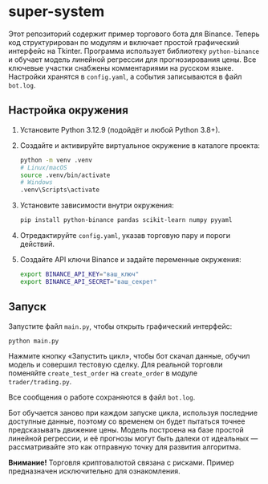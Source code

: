 # super-system

Этот репозиторий содержит пример торгового бота для Binance. Теперь код
структурирован по модулям и включает простой графический интерфейс на Tkinter.
Программа использует библиотеку `python-binance` и обучает модель линейной
регрессии для прогнозирования цены. Все ключевые участки снабжены
комментариями на русском языке. Настройки хранятся в `config.yaml`, а
события записываются в файл `bot.log`.

## Настройка окружения

1. Установите Python 3.12.9 (подойдёт и любой Python 3.8+).
2. Создайте и активируйте виртуальное окружение в каталоге проекта:
   ```bash
   python -m venv .venv
   # Linux/macOS
   source .venv/bin/activate
   # Windows
   .venv\Scripts\activate
   ```
3. Установите зависимости внутри окружения:
   ```bash
   pip install python-binance pandas scikit-learn numpy pyyaml
   ```
4. Отредактируйте `config.yaml`, указав торговую пару и пороги действий.

5. Создайте API ключи Binance и задайте переменные окружения:
   ```bash
   export BINANCE_API_KEY="ваш_ключ"
   export BINANCE_API_SECRET="ваш_секрет"
   ```

## Запуск

Запустите файл `main.py`, чтобы открыть графический интерфейс:
```bash
python main.py
```
Нажмите кнопку «Запустить цикл», чтобы бот скачал данные, обучил модель и
совершил тестовую сделку. Для реальной торговли поменяйте
`create_test_order` на `create_order` в модуле `trader/trading.py`.

Все сообщения о работе сохраняются в файл `bot.log`.

Бот обучается заново при каждом запуске цикла, используя последние доступные
данные, поэтому со временем он будет пытаться точнее предсказывать движение
цены. Модель построена на базе простой линейной регрессии, и её прогнозы могут
быть далеки от идеальных — рассматривайте это как отправную точку для развития
алгоритма.

**Внимание!** Торговля криптовалютой связана с рисками. Пример предназначен
исключительно для ознакомления.
